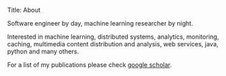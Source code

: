 Title: About

Software engineer by day, machine learning researcher by night.

Interested in machine learning, distributed systems, analytics, monitoring, caching, multimedia content distribution and analysis, web services, java, python and many others.

For a list of my publications please check [google scholar](https://scholar.google.co.uk/citations?user=3JJZYIsAAAAJ&hl=en).